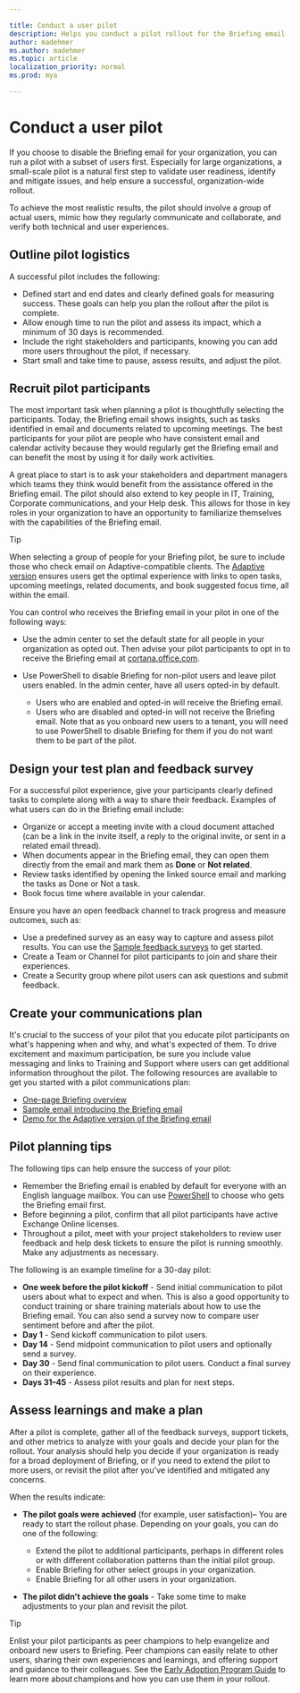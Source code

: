 ```yaml
---

title: Conduct a user pilot
description: Helps you conduct a pilot rollout for the Briefing email
author: madehmer
ms.author: madehmer
ms.topic: article
localization_priority: normal 
ms.prod: mya

---
```


# Conduct a user pilot

If you choose to disable the Briefing email for your organization, you can run a pilot with a subset of users first. Especially for large organizations, a small-scale pilot is a natural first step to validate user readiness, identify and mitigate issues, and help ensure a successful, organization-wide rollout.

To achieve the most realistic results, the pilot should involve a group of actual users, mimic how they regularly communicate and collaborate, and verify both technical and user experiences.  

## Outline pilot logistics

A successful pilot includes the following:

* Defined start and end dates and clearly defined goals for measuring success. These goals can help you plan the rollout after the pilot is complete.  
* Allow enough time to run the pilot and assess its impact, which a minimum of 30 days is recommended.  
* Include the right stakeholders and participants, knowing you can add more users throughout the pilot, if necessary.  
* Start small and take time to pause, assess results, and adjust the pilot.  

## Recruit pilot participants

The most important task when planning a pilot is thoughtfully selecting the participants. Today, the Briefing email shows insights, such as tasks identified in email and documents related to upcoming meetings. The best participants for your pilot are people who have consistent email and calendar activity because they would regularly get the Briefing email and can benefit the most by using it for daily work activities.

A great place to start is to ask your stakeholders and department managers which teams they think would benefit from the assistance offered in the Briefing email. The pilot should also extend to key people in IT, Training, Corporate communications, and your Help desk. This allows for those in key roles in your organization to have an opportunity to familiarize themselves with the capabilities of the Briefing email.

 > [!Tip]
 > When selecting a group of people for your Briefing pilot, be sure to include those who check email on Adaptive-compatible clients. The [Adaptive version](be-overview.md#adaptive-or-html-version) ensures users get the optimal experience with links to open tasks, upcoming meetings, related documents, and book suggested focus time, all within the email.

You can control who receives the Briefing email in your pilot in one of the following ways:

* Use the admin center to set the default state for all people in your organization as opted out. Then advise your pilot participants to opt in to receive the Briefing email at [cortana.office.com](https://cortana.office.com).
* Use PowerShell to disable Briefing for non-pilot users and leave pilot users enabled. In the admin center, have all users opted-in by default.

   * Users who are enabled and opted-in will receive the Briefing email. 
   * Users who are disabled and opted-in will not receive the Briefing email. Note that as you onboard new users to a tenant, you will need to use PowerShell to disable Briefing for them if you do not want them to be part of the pilot.

## Design your test plan and feedback survey

For a successful pilot experience, give your participants clearly defined tasks to complete along with a way to share their feedback. Examples of what users can do in the Briefing email include:

* Organize or accept a meeting invite with a cloud document attached (can be a link in the invite itself, a reply to the original invite, or sent in a related email thread).
* When documents appear in the Briefing email, they can open them directly from the email and mark them as **Done** or **Not related**.
* Review tasks identified by opening the linked source email and marking the tasks as Done or Not a task.
* Book focus time where available in your calendar.

Ensure you have an open feedback channel to track progress and measure outcomes, such as:

* Use a predefined survey as an easy way to capture and assess pilot results. You can use the [Sample feedback surveys](https://download.microsoft.com/download/a/9/f/a9fea3f4-77a9-4465-a6eb-c021087c3b7f/fedback-survey.docx) to get started.
* Create a Team or Channel for pilot participants to join and share their experiences.
* Create a Security group where pilot users can ask questions and submit feedback.

## Create your communications plan

It's crucial to the success of your pilot that you educate pilot participants on what's happening when and why, and what's expected of them. To drive excitement and maximum participation, be sure you include value messaging and links to Training and Support where users can get additional information throughout the pilot. The following resources are available to get you started with a pilot communications plan:

* [One-page Briefing overview](https://download.microsoft.com/download/6/6/f/66fa5ad1-ee36-48f2-a01a-06fb918b278c/briefing-overview.docx)
* [Sample email introducing the Briefing email](https://download.microsoft.com/download/6/4/9/649c7338-4cfe-45fe-b9bd-34ba4e0fa249/email-to-introduce-briefing.docx)
* [Demo for the Adaptive version of the Briefing email](briefing-demo.gif)

## Pilot planning tips

The following tips can help ensure the success of your pilot:

* Remember the Briefing email is enabled by default for everyone with an English language mailbox. You can use [PowerShell](be-admin.md) to choose who gets the Briefing email first.
* Before beginning a pilot, confirm that all pilot participants have active Exchange Online licenses.
* Throughout a pilot, meet with your project stakeholders to review user feedback and help desk tickets to ensure the pilot is running smoothly. Make any adjustments as necessary.

The following is an example timeline for a 30-day pilot:

* **One week before the pilot kickoff** - Send initial communication to pilot users about what to expect and when. This is also a good opportunity to conduct training or share training materials about how to use the Briefing email. You can also send a survey now to compare user sentiment before and after the pilot.
* **Day 1** - Send kickoff communication to pilot users.
* **Day 14** - Send midpoint communication to pilot users and optionally send a survey.
* **Day 30** - Send final communication to pilot users. Conduct a final survey on their experience.
* **Days 31–45** - Assess pilot results and plan for next steps.

## Assess learnings and make a plan

After a pilot is complete, gather all of the feedback surveys, support tickets, and other metrics to analyze with your goals and decide your plan for the rollout. Your analysis should help you decide if your organization is ready for a broad deployment of Briefing, or if you need to extend the pilot to more users, or revisit the pilot after you've identified and mitigated any concerns.

When the results indicate:

* **The pilot goals were achieved** (for example, user satisfaction)– You are ready to start the rollout phase. Depending on your goals, you can do one of the following:

  * Extend the pilot to additional participants, perhaps in different roles or with different collaboration patterns than the initial pilot group.
  * Enable Briefing for other select groups in your organization.
  * Enable Briefing for all other users in your organization.

* **The pilot didn't achieve the goals** - Take some time to make adjustments to your plan and revisit the pilot.

 > [!Tip]
 > Enlist your pilot participants as peer champions to help evangelize and onboard new users to Briefing. Peer champions can easily relate to other users, sharing their own experiences and learnings, and offering support and guidance to their colleagues. See the [Early Adoption Program Guide](https://go.microsoft.com/fwlink/?linkid=859068) to learn more about champions and how you can use them in your rollout.
